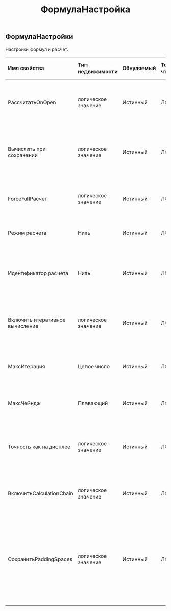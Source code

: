 ﻿---
title: ФормулаНастройка
second_title: Aspose.Cells Cloud Documen
type: docs
url: /ru/specification/model/formulasettings/
description: "Aspose.Cells Спецификация облачной модели: FormulaSettings. Легко обрабатывайте Excel и другие документы электронных таблиц с помощью таких функций, как открытие, создание, редактирование, разделение, слияние, сравнение и преобразование."
kwords: Excel, Office, электронная таблица, Cloud REST API, FormulaSettings
weight: 50
---
## **ФормулаНастройки**

 Настройки формул и расчет.

| Имя свойства| Тип недвижимости| Обнуляемый| Только чтение| Значение по умолчанию| Описание|
|:- |:- |:- |:- |:- |:- |
| РассчитатьOnOpen| логическое значение| Истинный| ЛОЖЬ|| Указывает, требуется ли приложению выполнять полный расчет при открытии книги.|
| Вычислить при сохранении| логическое значение| Истинный| ЛОЖЬ|| Указывает, следует ли пересчитывать книгу перед сохранением документа в режиме расчета вручную.|
|ForceFullРасчет| логическое значение| Истинный| ЛОЖЬ|| Указывает, вычисляются ли все формулы каждый раз при запуске вычисления.|
| Режим расчета| Нить| Истинный| ЛОЖЬ|| Получает или задает режим расчета книги в MS Excel.|
| Идентификатор расчета| Нить| Истинный| ЛОЖЬ|| Указывает версию механизма вычислений, используемого для вычисления значений в книге.|
| Включить итеративное вычисление| логическое значение| Истинный| ЛОЖЬ|| Указывает, разрешено ли итеративное вычисление для разрешения циклических ссылок.|
| МаксИтерация| Целое число| Истинный| ЛОЖЬ|| Максимальное количество итераций для разрешения циклической ссылки.|
| МаксЧейндж| Плавающий| Истинный| ЛОЖЬ|| Максимальное изменение для разрешения циклической ссылки.|
| Точность как на дисплее| логическое значение| Истинный| ЛОЖЬ|| Устанавливается ли точность вычисленного результата при его отображении при вычислении формул.|
| ВключитьCalculationChain| логическое значение| Истинный| ЛОЖЬ|| Включить ли цепочку вычислений для формул. По умолчанию — ложь.|
| СохранитьPaddingSpaces| логическое значение| Истинный| ЛОЖЬ||Указывает, следует ли сохранять пробелы и разрывы строк, заполняемые между токенами формул при получении и установке формул. Значение по умолчанию — ложь.|

